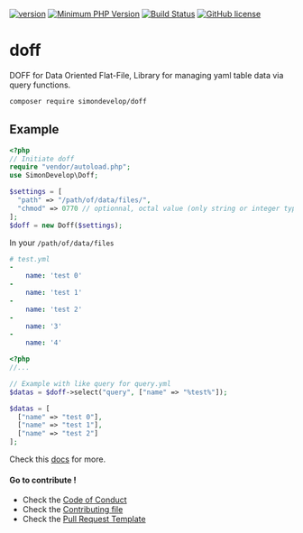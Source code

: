 [![version](https://img.shields.io/badge/Version-0.0.9-brightgreen.svg)](https://github.com/SimonDevelop/doff/releases/tag/0.0.9)
[![Minimum PHP Version](https://img.shields.io/badge/php-%3E%3D%207.1.3-8892BF.svg)](https://php.net/)
[![Build Status](https://travis-ci.org/SimonDevelop/doff.svg?branch=master)](https://travis-ci.org/SimonDevelop/doff)
[![GitHub license](https://img.shields.io/badge/License-MIT-blue.svg)](https://github.com/SimonDevelop/array-organize/blob/master/LICENSE)
# doff
DOFF for Data Oriented Flat-File, Library for managing yaml table data via query functions.

```bash
composer require simondevelop/doff
```

## Example

```php
<?php
// Initiate doff
require "vendor/autoload.php";
use SimonDevelop\Doff;

$settings = [
  "path" => "/path/of/data/files/",
  "chmod" => 0770 // optionnal, octal value (only string or integer type)
];
$doff = new Doff($settings);
```

In your `/path/of/data/files`
```yaml
# test.yml
-
    name: 'test 0'
-
    name: 'test 1'
-
    name: 'test 2'
-
    name: '3'
-
    name: '4'
```

```php
<?php
//...

// Example with like query for query.yml
$datas = $doff->select("query", ["name" => "%test%"]);

$datas = [
  ["name" => "test 0"],
  ["name" => "test 1"],
  ["name" => "test 2"]
];
```

Check this [docs](https://github.com/SimonDevelop/doff/blob/master/docs/introduction.md) for more.

#### Go to contribute !
- Check the [Code of Conduct](https://github.com/SimonDevelop/doff/blob/master/.github/CODE_OF_CONDUCT.md)
- Check the [Contributing file](https://github.com/SimonDevelop/doff/blob/master/.github/CONTRIBUTING.md)
- Check the [Pull Request Template](https://github.com/SimonDevelop/doff/blob/master/.github/PULL_REQUEST_TEMPLATE.md)
